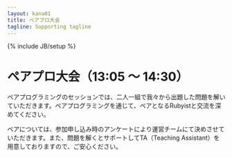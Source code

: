 ```yaml
---
layout: kana01
title: ペアプロ大会
tagline: Supporting tagline
---
```

{% include JB/setup %}

# ペアプロ大会（13:05 〜 14:30）

ペアプログラミングのセッションでは、二人一組で我々から出題した問題を解いていただきます。ペアプログラミングを通じて、ペアとなるRubyistと交流を深めてください。

ペアについては、参加申し込み時のアンケートにより運営チームにて決めさせていただきます。また、問題を解くとサポートしてTA（Teaching Assistant）を用意しておりますので、ご安心ください。


